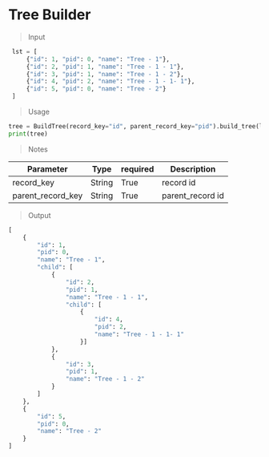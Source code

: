 # Tree Builder

> Input

``` python
 lst = [
     {"id": 1, "pid": 0, "name": "Tree - 1"},
     {"id": 2, "pid": 1, "name": "Tree - 1 - 1"},
     {"id": 3, "pid": 1, "name": "Tree - 1 - 2"},
     {"id": 4, "pid": 2, "name": "Tree - 1 - 1- 1"},
     {"id": 5, "pid": 0, "name": "Tree - 2"}
 ]
```

> Usage

``` python
tree = BuildTree(record_key="id", parent_record_key="pid").build_tree(lst)
print(tree)
```

> Notes

| Parameter         | Type   | required | Description      |
| ----------------- | ------ | -------- | ---------------- |
| record_key        | String | True     | record id        |
| parent_record_key | String | True     | parent_record id |

> Output
>

```python
[
    {
        "id": 1,
        "pid": 0,
        "name": "Tree - 1",
        "child": [
            {
                "id": 2,
                "pid": 1,
                "name": "Tree - 1 - 1",
                "child": [
                    {
                        "id": 4,
                        "pid": 2,
                        "name": "Tree - 1 - 1- 1"
                    }]
            },
            {
                "id": 3,
                "pid": 1,
                "name": "Tree - 1 - 2"
            }
        ]
    },
    {
        "id": 5,
        "pid": 0,
        "name": "Tree - 2"
    }
]
```


